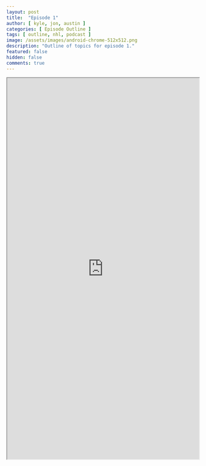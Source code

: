```yaml
---
layout: post
title:  "Episode 1"
author: [ kyle, jon, austin ]
categories: [ Episode Outline ]
tags: [ outline, nhl, podcast ]
image: /assets/images/android-chrome-512x512.png
description: "Outline of topics for episode 1."
featured: false
hidden: false
comments: true
---
```


<iframe src="https://docs.google.com/document/d/e/2PACX-1vQLkCzWD-XKGgs1MOSzz40GspkhvIWsmc8BAP8Ka1RKdZSyPfncDq1kDY7LayNijHvkTY092-BuMQf0/pub?embedded=true" width="100%" height="1000"></iframe>
